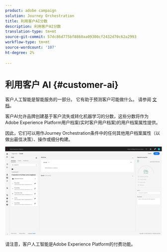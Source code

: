 ```yaml
---
product: adobe campaign
solution: Journey Orchestration
title: 利用客户AI分数
description: 利用客户AI分数
translation-type: tm+mt
source-git-commit: 57dc86d775bf8860aa09300cf2432d70c62a2993
workflow-type: tm+mt
source-wordcount: '107'
ht-degree: 2%

---
```



# 利用客户 AI {#customer-ai}

客户人工智能是智能服务的一部分。 它有助于预测客户可能做什么。 请参阅 [文档](https://docs.adobe.com/content/help/en/experience-platform/intelligent-services/customer-ai/overview.html)。

客户AI允许品牌创建基于客户流失或转化机器学习的分数，这些分数将作为Adobe Experience Platform用户档案(实时客户用户档案)的用户档案属性提供。

因此，它们可以用作Journey Orchestration条件中的任何其他用户档案属性（以做出最佳决策）、操作或细分构建。

![](../assets/customer-ai.png)

请注意，客户人工智能是Adobe Experience Platform的付费功能。


